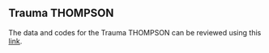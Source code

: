 ## Trauma THOMPSON
The data and codes for the Trauma THOMPSON can be reviewed using this
[link](https://drive.google.com/drive/folders/1xaPWKd0xHgGOcIOv5tfMA7d3As5WMWGG?usp=share_link). 
